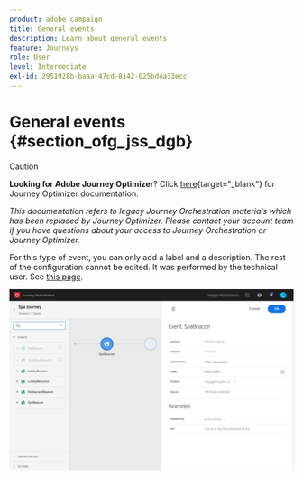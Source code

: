 ```yaml
---
product: adobe campaign
title: General events
description: Learn about general events
feature: Journeys
role: User
level: Intermediate
exl-id: 2951928b-baaa-47cd-8142-625bd4a33ecc
---
```

# General events {#section_ofg_jss_dgb}


>[!CAUTION]
>
>**Looking for Adobe Journey Optimizer**? Click [here](https://experienceleague.adobe.com/en/docs/journey-optimizer/using/ajo-home){target="_blank"} for Journey Optimizer documentation.
>
>
>_This documentation refers to legacy Journey Orchestration materials which has been replaced by Journey Optimizer. Please contact your account team if you have questions about your access to Journey Orchestration or Journey Optimizer._



For this type of event, you can only add a label and a description. The rest of the configuration cannot be edited. It was performed by the technical user. See [this page](../event/about-events.md).

![](../assets/general-events.png)
